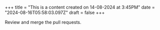 +++
title = "This is a content created on 14-08-2024 at 3:45PM"
date = "2024-08-16T05:58:03.097Z"
draft = false
+++

  Review and merge the pull requests.
        